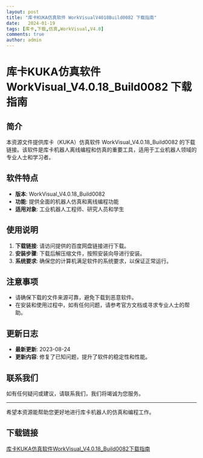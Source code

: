 ```yaml
---
layout: post
title: "库卡KUKA仿真软件 WorkVisualV4018Build0082 下载指南"
date:   2024-01-19
tags: [库卡,下载,仿真,WorkVisual,V4.0]
comments: true
author: admin
---
```

# 库卡KUKA仿真软件 WorkVisual_V4.0.18_Build0082 下载指南

## 简介
本资源文件提供库卡（KUKA）仿真软件 WorkVisual_V4.0.18_Build0082 的下载链接。该软件是库卡机器人离线编程和仿真的重要工具，适用于工业机器人领域的专业人士和学习者。

## 软件特点
- **版本**: WorkVisual_V4.0.18_Build0082
- **功能**: 提供全面的机器人仿真和离线编程功能
- **适用对象**: 工业机器人工程师、研究人员和学生

## 使用说明
1. **下载链接**: 请访问提供的百度网盘链接进行下载。
2. **安装步骤**: 下载后解压缩文件，按照安装向导进行安装。
3. **系统要求**: 确保您的计算机满足软件的系统要求，以保证正常运行。

## 注意事项
- 请确保下载的文件来源可靠，避免下载到恶意软件。
- 在安装和使用过程中，如有任何问题，请参考官方文档或寻求专业人士的帮助。

## 更新日志
- **最新更新**: 2023-08-24
- **更新内容**: 修复了已知问题，提升了软件的稳定性和性能。

## 联系我们
如有任何疑问或建议，请联系我们，我们将竭诚为您服务。

---

希望本资源能帮助您更好地进行库卡机器人的仿真和编程工作。

## 下载链接

[库卡KUKA仿真软件WorkVisual_V4.0.18_Build0082下载指南](https://pan.quark.cn/s/5b4f3e837f2a)